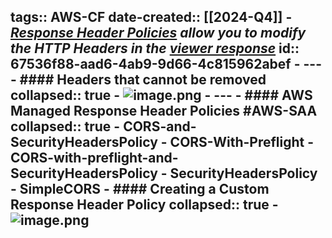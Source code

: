 tags:: AWS-CF
date-created:: [[2024-Q4]]
	- *[Response Header Policies]([[AWS-CF-Viewer-Response-HeaderPolicy]]) allow you to modify the HTTP Headers in the [viewer response]([[AWS-CF-Viewer-Response]])*
	  id:: 67536f88-aad6-4ab9-9d66-4c815962abef
	- ---
	- #### Headers that cannot be removed
	  collapsed:: true
		- ![image.png](../assets/image_1731945848638_0.png)
	- ---
	- #### AWS Managed Response Header Policies #AWS-SAA
	  collapsed:: true
		- CORS-and-SecurityHeadersPolicy
		- **CORS-With-Preflight**
		- CORS-with-preflight-and-SecurityHeadersPolicy
		- SecurityHeadersPolicy
		- **SimpleCORS**
	- #### Creating a Custom Response Header Policy
	  collapsed:: true
		- ![image.png](../assets/image_1731945916753_0.png)
-